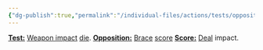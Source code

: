 ```yaml
---
{"dg-publish":true,"permalink":"/individual-files/actions/tests/opposition-tests/impact/"}
---
```


**[Test:](Tests.md)** [Weapon impact](Weapons.md) [die](Numbers.md). 
**[Opposition:](Opposition.md)** [Brace](Brace.md) [score](Score.md)
**[Score:](Score.md)** [Deal](Offence.md) impact.